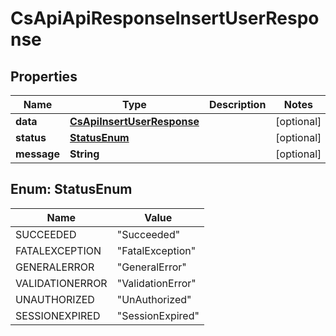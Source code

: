 
# CsApiApiResponseInsertUserResponse

## Properties
Name | Type | Description | Notes
------------ | ------------- | ------------- | -------------
**data** | [**CsApiInsertUserResponse**](CsApiInsertUserResponse.md) |  |  [optional]
**status** | [**StatusEnum**](#StatusEnum) |  |  [optional]
**message** | **String** |  |  [optional]


<a name="StatusEnum"></a>
## Enum: StatusEnum
Name | Value
---- | -----
SUCCEEDED | &quot;Succeeded&quot;
FATALEXCEPTION | &quot;FatalException&quot;
GENERALERROR | &quot;GeneralError&quot;
VALIDATIONERROR | &quot;ValidationError&quot;
UNAUTHORIZED | &quot;UnAuthorized&quot;
SESSIONEXPIRED | &quot;SessionExpired&quot;



